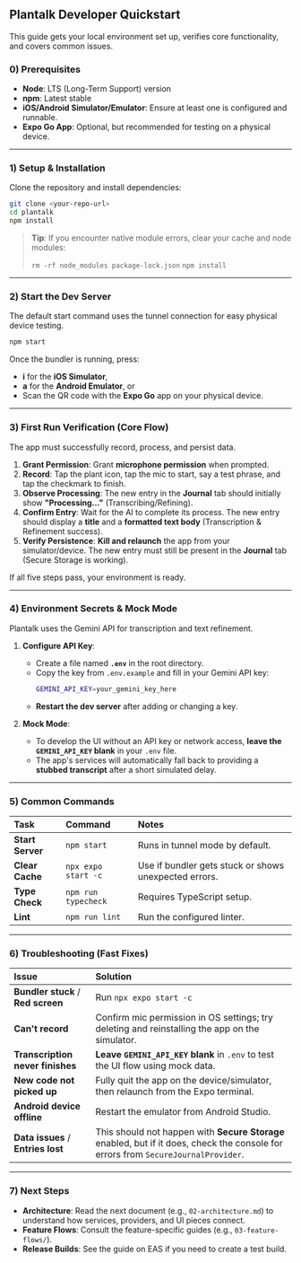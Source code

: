 ## Plantalk Developer Quickstart

This guide gets your local environment set up, verifies core functionality, and covers common issues.

### 0\) Prerequisites

  * **Node**: LTS (Long-Term Support) version
  * **npm**: Latest stable
  * **iOS/Android Simulator/Emulator**: Ensure at least one is configured and runnable.
  * **Expo Go App**: Optional, but recommended for testing on a physical device.

-----

### 1\) Setup & Installation

Clone the repository and install dependencies:

```bash
git clone <your-repo-url>
cd plantalk
npm install
```

> **Tip**: If you encounter native module errors, clear your cache and node modules:
>
> `rm -rf node_modules package-lock.json`
> `npm install`

-----

### 2\) Start the Dev Server

The default start command uses the tunnel connection for easy physical device testing.

```bash
npm start
```

Once the bundler is running, press:

  * **i** for the **iOS Simulator**,
  * **a** for the **Android Emulator**, or
  * Scan the QR code with the **Expo Go** app on your physical device.

-----

### 3\) First Run Verification (Core Flow)

The app must successfully record, process, and persist data.

1.  **Grant Permission**: Grant **microphone permission** when prompted.
2.  **Record**: Tap the plant icon, tap the mic to start, say a test phrase, and tap the checkmark to finish.
3.  **Observe Processing**: The new entry in the **Journal** tab should initially show **"Processing..."** (Transcribing/Refining).
4.  **Confirm Entry**: Wait for the AI to complete its process. The new entry should display a **title** and a **formatted text body** (Transcription & Refinement success).
5.  **Verify Persistence**: **Kill and relaunch** the app from your simulator/device. The new entry must still be present in the **Journal** tab (Secure Storage is working).

If all five steps pass, your environment is ready.

-----

### 4\) Environment Secrets & Mock Mode

Plantalk uses the Gemini API for transcription and text refinement.

1.  **Configure API Key**:

      * Create a file named **`.env`** in the root directory.
      * Copy the key from `.env.example` and fill in your Gemini API key:
        ```bash
        GEMINI_API_KEY=your_gemini_key_here
        ```
      * **Restart the dev server** after adding or changing a key.

2.  **Mock Mode**:

      * To develop the UI without an API key or network access, **leave the `GEMINI_API_KEY` blank** in your `.env` file.
      * The app's services will automatically fall back to providing a **stubbed transcript** after a short simulated delay.

-----

### 5\) Common Commands

| Task | Command | Notes |
| :--- | :--- | :--- |
| **Start Server** | `npm start` | Runs in tunnel mode by default. |
| **Clear Cache** | `npx expo start -c` | Use if bundler gets stuck or shows unexpected errors. |
| **Type Check** | `npm run typecheck` | Requires TypeScript setup. |
| **Lint** | `npm run lint` | Run the configured linter. |

-----

### 6\) Troubleshooting (Fast Fixes)

| Issue | Solution |
| :--- | :--- |
| **Bundler stuck** / **Red screen** | Run `npx expo start -c` |
| **Can't record** | Confirm mic permission in OS settings; try deleting and reinstalling the app on the simulator. |
| **Transcription never finishes** | **Leave `GEMINI_API_KEY` blank** in `.env` to test the UI flow using mock data. |
| **New code not picked up** | Fully quit the app on the device/simulator, then relaunch from the Expo terminal. |
| **Android device offline** | Restart the emulator from Android Studio. |
| **Data issues** / **Entries lost** | This should not happen with **Secure Storage** enabled, but if it does, check the console for errors from `SecureJournalProvider`. |

-----

### 7\) Next Steps

  * **Architecture**: Read the next document (e.g., `02-architecture.md`) to understand how services, providers, and UI pieces connect.
  * **Feature Flows**: Consult the feature-specific guides (e.g., `03-feature-flows/`).
  * **Release Builds**: See the guide on EAS if you need to create a test build.
  